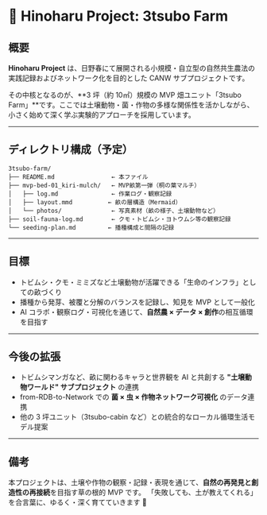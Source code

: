 # 🌱 Hinoharu Project: 3tsubo Farm

## 概要

**Hinoharu Project** は、日野春にて展開される小規模・自立型の自然共生農法の実践記録およびネットワーク化を目的とした CANW サブプロジェクトです。

その中核となるのが、**3 坪（約 10㎡）規模の MVP 畑ユニット「3tsubo Farm」**です。ここでは土壌動物・菌・作物の多様な関係性を活かしながら、小さく始めて深く学ぶ実験的アプローチを採用しています。

---

## ディレクトリ構成（予定）

```
3tsubo-farm/
├── README.md                ← 本ファイル
├── mvp-bed-01_kiri-mulch/   ← MVP畝第一弾（桐の葉マルチ）
│   ├── log.md               ← 作業ログ・観察記録
│   ├── layout.mmd          ← 畝の層構造（Mermaid）
│   └── photos/              ← 写真素材（畝の様子、土壌動物など）
├── soil-fauna-log.md        ← クモ・トビムシ・ヨトウムシ等の観察記録
└── seeding-plan.md         ← 播種構成と間隔の記録
```

---

## 目標

- トビムシ・クモ・ミミズなど土壌動物が活躍できる「生命のインフラ」としての畝づくり
- 播種から発芽、被覆と分解のバランスを記録し、知見を MVP として一般化
- AI コラボ・観察ログ・可視化を通じて、**自然農 × データ × 創作**の相互循環を目指す

---

## 今後の拡張

- トビムシマンガなど、畝に関わるキャラと世界観を AI と共創する **"土壌動物ワールド" サブプロジェクト** の連携
- from-RDB-to-Network での **菌 × 虫 × 作物ネットワーク可視化** のデータ連携
- 他の 3 坪ユニット（3tsubo-cabin など）との統合的なローカル循環生活モデル提案

---

## 備考

本プロジェクトは、土壌や作物の観察・記録・表現を通じて、**自然の再発見と創造性の再接続**を目指す草の根的 MVP です。
「失敗しても、土が教えてくれる」を合言葉に、ゆるく・深く育てていきます 🌿
